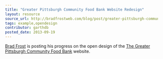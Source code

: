 ```yaml
---
title: "Greater Pittsburgh Community Food Bank Website Redesign"
layout: resource
source_url: http://bradfrostweb.com/blog/post/greater-pittsburgh-community-food-bank-open-redesign/
tags: example,opendesign
contributor: garthdb
posted_date: 2013-09-19
---
```

[Brad Frost](http://www.twitter.com/brad_frost) is posting his progress on the open design of the [The Greater Pittsburgh Community Food Bank](http://www.pittsburghfoodbank.org/) website.